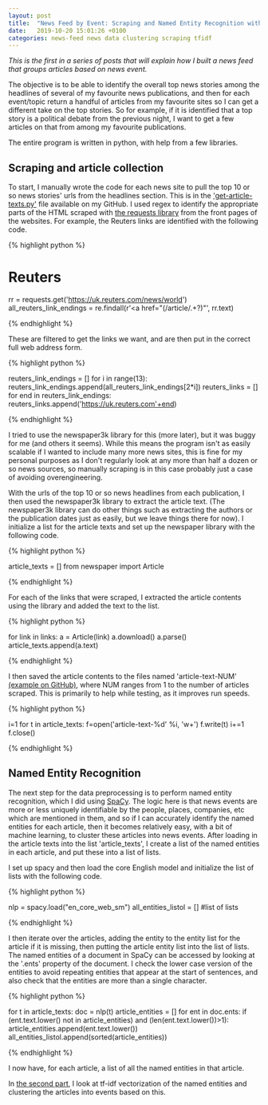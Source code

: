 ```yaml
---
layout: post
title:  "News Feed by Event: Scraping and Named Entity Recognition with SpaCy"
date:   2019-10-20 15:01:26 +0100
categories: news-feed news data clustering scraping tfidf
---
```



<p><i>This is the first in a series of posts that will explain how I built a news feed that groups articles based on news event.</i></p>

<p> The objective is to be able to identify the overall top news stories among the headlines of several of my favourite news publications, and then for each event/topic return a handful of articles from my favourite sites so I can get a different take on the top stories. So for example, if it is identified that a top story is a political debate from the previous night, I want to get a few articles on that from among my favourite publications.</p>

<p>The entire program is written in python, with help from a few libraries.</p>

<h2 class="heading"> Scraping and article collection </h2>

<p>To start, I manually wrote the code for each news site to pull the top 10 or so news stories' urls from the headlines section. This is in the <a href='https://github.com/jmackillop/news-clustering/blob/master/get-article-texts.py'>'get-article-texts.py'</a> file available on my GitHub. I used regex to identify the appropriate parts of the HTML scraped with <a href='https://requests.kennethreitz.org/en/master/'>the requests library</a> from the front pages of the websites. For example, the Reuters links are identified with the following code.</p>

{% highlight python %}

# Reuters
rr = requests.get('https://uk.reuters.com/news/world')
all_reuters_link_endings = re.findall(r'<a href="(/article/.+?)"', rr.text)

{% endhighlight %}

<p> These are filtered to get the links we want, and are then put in the correct full web address form.</p>

{% highlight python %}

reuters_link_endings = []
for i in range(13):
    reuters_link_endings.append(all_reuters_link_endings[2*i])
reuters_links = []
for end in reuters_link_endings:
    reuters_links.append('https://uk.reuters.com'+end)

{% endhighlight %}

<p>I tried to use the newspaper3k library for this (more later), but it was buggy for me (and others it seems). While this means the program isn't as easily scalable if I wanted to include many more news sites, this is fine for my personal purposes as I don't regularly look at any more than half a dozen or so news sources, so manually scraping is in this case probably just a case of avoiding overengineering.</p>

<p>With the urls of the top 10 or so news headlines from each publication, I then used the newspaper3k library to extract the article text. (The newspaper3k library can do other things such as extracting the authors or the publication dates just as easily, but we leave things there for now). I initialize a list for the article texts and set up the newspaper library with the following code.</p>

{% highlight python %}

article_texts = []
from newspaper import Article

{% endhighlight %}

<p>For each of the links that were scraped, I extracted the article contents using the library and added the text to the list.</p>

{% highlight python %}

for link in links:
    a = Article(link)
    a.download()
    a.parse()
    article_texts.append(a.text)

{% endhighlight %}

<p>I then saved the article contents to the files named 'article-text-NUM' <a href='https://github.com/jmackillop/news-clustering/blob/master/article-text-35'>(example on GitHub)</a>, where NUM ranges from 1 to the number of articles scraped. This is primarily to help while testing, as it improves run speeds.</p>

{% highlight python %}

i=1
for t in article_texts:
    f=open('article-text-%d' %i, 'w+')
    f.write(t)
    i+=1
    f.close()

{% endhighlight %}



<h2 class="heading"> Named Entity Recognition </h2>

<p>The next step for the data preprocessing is to perform named entity recognition, which I did using <a href='https://spacy.io/'>SpaCy</a>. The logic here is that news events are more or less uniquely identifiable by the people, places, companies, etc which are mentioned in them, and so if I can accurately identify the named entities for each article, then it becomes relatively easy, with a bit of machine learning, to cluster these articles into news events. After loading in the article texts into the list 'article_texts', I create a list of the named entities in each article, and put these into a list of lists.</p>

<p> I set up spacy and then load the core English model and initialize the list of lists with the following code.</p>

{% highlight python %}

nlp = spacy.load("en_core_web_sm")
all_entities_listol = [] #list of lists

{% endhighlight %}

<p> I then iterate over the articles, adding the entity to the entity list for the article if it is missing, then putting the article entity list into the list of lists. The named entities of a document in SpaCy can be accessed by looking at the '.ents' property of the document. I check the lower case version of the entities to avoid repeating entities that appear at the start of sentences, and also check that the entities are more than a single character.</p>

{% highlight python %}

for t in article_texts:
    doc = nlp(t)
    article_entities = []
    for ent in doc.ents:
        if (ent.text.lower() not in article_entities) and (len(ent.text.lower())>1):
            article_entities.append(ent.text.lower())  
    all_entities_listol.append(sorted(article_entities))

{% endhighlight %}

<p> I now have, for each article, a list of all the named entities in that article.</p>

<p>In <a href='https://jmackillop.ml/projects/lob-part2'>the second part</a>, I look at tf-idf vectorization of the named entities and clustering the articles into events based on this.</p>